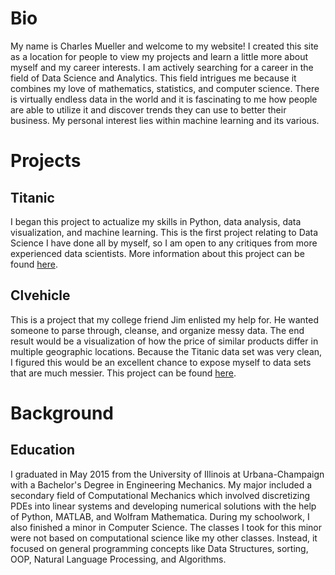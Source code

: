 # Bio
My name is Charles Mueller and welcome to my website! I created this site as a location for people to view my projects and learn a little more about myself and my career interests. I am actively searching for a career in the field of Data Science and Analytics. This field intrigues me because it combines my love of mathematics, statistics, and computer science. There is virtually endless data in the world and it is fascinating to me how people are able to utilize it and discover trends they can use to better their business. My personal interest lies within machine learning and its various. 

# Projects
## Titanic
I began this project to actualize my skills in Python, data analysis, data visualization, and machine learning. This is the first project relating to Data Science I have done all by myself, so I am open to any critiques from more experienced data scientists. More information about this project can be found [here](https://github.com/crmueller100/Titanic).

## Clvehicle
This is a project that my college friend Jim enlisted my help for. He wanted someone to parse through, cleanse, and organize messy data. The end result would be a visualization of how the price of similar products differ in multiple geographic locations. Because the Titanic data set was very clean, I figured this would be an excellent chance to expose myself to data sets that are much messier. This project can be found [here](https://github.com/crmueller100/clvehicle).

# Background
## Education
I graduated in May 2015 from the University of Illinois at Urbana-Champaign with a Bachelor's Degree in Engineering Mechanics. My major included a secondary field of Computational Mechanics which involved discretizing PDEs into linear systems and developing numerical solutions with the help of Python, MATLAB, and Wolfram Mathematica. During my schoolwork, I also finished a minor in Computer Science. The classes I took for this minor were not based on computational science like my other classes. Instead, it focused on general programming concepts like Data Structures, sorting, OOP, Natural Language Processing, and Algorithms. 
